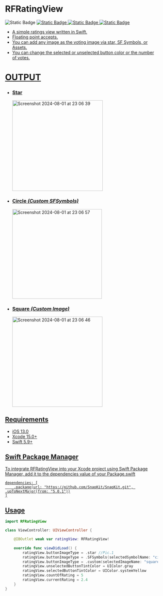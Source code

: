 
# RFRatingView
<img alt="Static Badge" src="https://img.shields.io/badge/Xcode-UIView-xcode?&logo=xcode&color=CF212E"> <a href='https://github.com/ibrahimTasdemir27/RFRatingView/' target="_blank"><img alt="Static Badge" src="https://img.shields.io/badge/iOS-swift-xcode?logo=swift">
<a href='https://www.linkedin.com/in/ibrahim-halil-taşdemir-ios-developer-111631245/' target="_blank"><img alt="Static Badge" src="https://img.shields.io/badge/-0B66C2?logo=linkedin">
<a href='https://github.com/ibrahimTasdemir27/' target="_blank"><img alt="Static Badge" src="https://img.shields.io/badge/ibrahimtasdmr27-RFRatingView-xcode?logo=GitHub&color=CF212E">

- A simple ratings view written in Swift.
- Floating point accepts.
- You can add any image as the voting image via star, SF Symbols, or Assets.
- You can change the selected or unselected button color or the number of votes.










# OUTPUT

- ### Star
     <img width="298" alt="Screenshot 2024-08-01 at 23 06 39" src="https://github.com/user-attachments/assets/fec0610b-5bf6-4a0f-b32d-a5a6a172f009">
    


- ### Circle _(Custom SFSymbols)_
     <img width="295" alt="Screenshot 2024-08-01 at 23 06 57" src="https://github.com/user-attachments/assets/f817ee01-242e-4467-a873-1f19ef19a545">



- ### Square _(Custom Image)_
     <img width="297" alt="Screenshot 2024-08-01 at 23 06 46" src="https://github.com/user-attachments/assets/2048df0e-bfda-4ce6-9840-12ffd4aeda89">

## Requirements
- iOS 13.0
- Xcode 15.0+
- Swift 5.9+



## Swift Package Manager

To integrate RFRatingView into your Xcode project using Swift Package Manager, add it to the dependencies value of your Package.swift


```
dependencies: [
    .package(url: "https://github.com/SnapKit/SnapKit.git", .upToNextMajor(from: "5.0.1"))
]
```


## Usage

```swift
import RFRatingView

class ViewController: UIViewController {

    @IBOutlet weak var ratingView: RFRatingView!
    
    override func viewDidLoad() {
        ratingView.buttonImageType = .star //Pic.1
        ratingView.buttonImageType = .SFSymbols(selectedSymbolName: "circle.fill", unSelectedSymbolName: "circle") //Pic.2
        ratingView.buttonImageType = .custom(selectedImageName: "square-in-asset-fill", unSelectedImageName: "square-in-asset") //Pic.3
        ratingView.unselectedButtonTintColor = UIColor.gray
        ratingView.selectedButtonTintColor = UIColor.systemYellow
        ratingView.countOfRating = 5
        ratingView.currentRating = 2.4
    }
}

```








